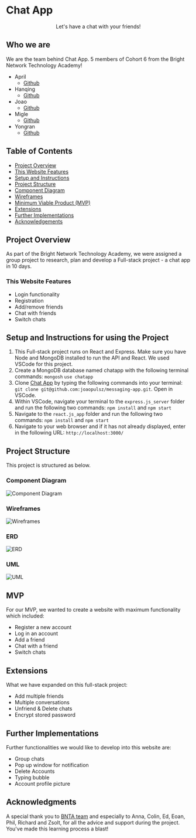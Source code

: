 # **Chat App**

<p align="center">
	Let's have a chat with your friends!
</p>

## **Who we are**
We are the team behind Chat App. 5 members of Cohort 6 from the Bright Network Technology Academy!

* April
	* [Github](https://github.com/AprilGar)
* Hanqing
	* [Github](https://github.com/hanqing2001)
* Joao
	* [Github](https://github.com/joaopulsz)
* Migle
	* [Github](https://github.com/migleambr)
* Yongran
  * [Github](https://github.com/YoyoMai98)

## **Table of Contents**
* [Project Overview](#project-overview)
* [This Website Features](#this-website-features)
* [Setup and Instructions](#setup-and-instructions-for-using-the-project)
* [Project Structure](#project-structure)
* [Component Diagram](#component-diagram)
* [Wireframes](#wireframes)
* [Minimum Viable Product (MVP)](#mvp)
* [Extensions](#extension)
* [Further Implementations](#further-implementations--extensions)
* [Acknowledgements](#acknowledgments)

## **Project Overview**
As part of the Bright Network Technology Academy, we were assigned a group project to research, plan and develop a Full-stack project - a chat app in 10 days.

### **This Website Features**
- Login functionality
- Registration
- Add/remove friends
- Chat with friends
- Switch chats

## **Setup and Instructions for using the Project**

1. This Full-stack project runs on React and Express. Make sure you have Node and MongoDB installed to run the API and React. We used VSCode for this project.
2. Create a MongoDB database named chatapp with the following terminal commands:
```mongosh```
```use chatapp```
3. Clone [Chat App](https://github.com/joaopulsz/messaging-app.git) by typing the following commands into your terminal:
```git clone git@github.com:joaopulsz/messaging-app.git```. Open in VSCode.
4. Within VSCode, navigate your terminal to the `express.js_server` folder and run the following two commands:
```npm install```
and
```npm start```
5. Navigate to the `react.js_app` folder and run the following two commands:
```npm install```
and
```npm start```
6. Navigate to your web browser and if it has not already displayed, enter in the following URL:
```http://localhost:3000/```

## **Project Structure**
This project is structured as below.

### **Component Diagram**

![Component Diagram](/diagrams/Component_diagram.png "Component Diagram")

### **Wireframes**

![Wireframes](/diagrams/Wireframes.png "Wireframes")

### ERD

![ERD](/diagrams/ERD.png "ERD")

### UML

![UML](/diagrams/UML.png "UML")

## **MVP**
For our MVP, we wanted to create a website with maximum functionality which included:

* Register a new account
* Log in an account
* Add a friend
* Chat with a friend
* Switch chats

## **Extensions**

What we have expanded on this full-stack project:

* Add multiple friends
* Multiple conversations
* Unfriend & Delete chats
* Encrypt stored password

## **Further Implementations**
Further functionalities we would like to develop into this website are:

* Group chats
* Pop up window for notification
* Delete Accounts
* Typing bubble
* Account profile picture

## **Acknowledgments**
A special thank you to [BNTA team](https://techacademy.brightnetwork.co.uk/) and especially to Anna, Colin, Ed, Eoan, Phil, Richard and Zsolt, for all the advice and support during the project.
You've made this learning process a blast!
